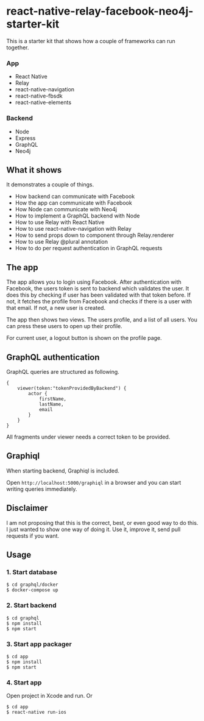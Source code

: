 # react-native-relay-facebook-neo4j-starter-kit

This is a starter kit that shows how a couple of frameworks can run together.

### App
* React Native
* Relay
* react-native-navigation
* react-native-fbsdk
* react-native-elements

### Backend
* Node
* Express
* GraphQL
* Neo4j

## What it shows

It demonstrates a couple of things.

* How backend can communicate with Facebook
* How the app can communicate with Facebook
* How Node can communicate with Neo4j
* How to implement a GraphQL backend with Node
* How to use Relay with React Native
* How to use react-native-navigation with Relay
* How to send props down to component through Relay.renderer
* How to use Relay @plural annotation
* How to do per request authentication in GraphQL requests

## The app

The app allows you to login using Facebook.
After authentication with Facebook, the users token is sent to backend which
validates the user.
It does this by checking if user has been validated with that token before.
If not, it fetches the profile from Facebook and checks if there is a user with that email.
If not, a new user is created.

The app then shows two views. The users profile, and a list of all users.
You can press these users to open up their profile.

For current user, a logout button is shown on the profile page.

## GraphQL authentication

GraphQL queries are structured as following.

```
{
    viewer(token:"tokenProvidedByBackend") {
        actor {
            firstName,
            lastName,
            email
        }
    }
}
```

All fragments under viewer needs a correct token to be provided.

## Graphiql

When starting backend, Graphiql is included.

Open `http://localhost:5000/graphiql` in a browser and you can start writing queries immediately.

## Disclaimer

I am not proposing that this is the correct, best, or even good way to do this.
I just wanted to show one way of doing it.
Use it, improve it, send pull requests if you want.

## Usage ##

### 1. Start database

```
$ cd graphql/docker
$ docker-compose up
```

### 2. Start backend

```
$ cd graphql
$ npm install
$ npm start
```
### 3. Start app packager

```
$ cd app
$ npm install
$ npm start
```

### 4. Start app

Open project in Xcode and run.
Or
```
$ cd app
$ react-native run-ios
```
